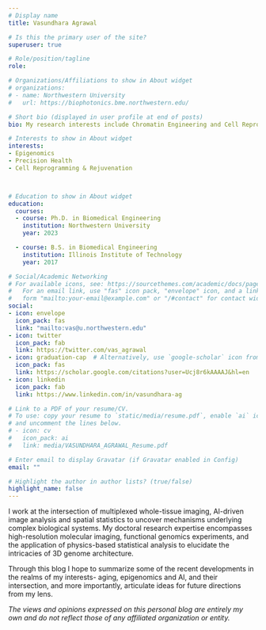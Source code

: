 ```yaml
---
# Display name
title: Vasundhara Agrawal

# Is this the primary user of the site?
superuser: true

# Role/position/tagline
role:  

# Organizations/Affiliations to show in About widget
# organizations:
# - name: Northwestern University
#   url: https://biophotonics.bme.northwestern.edu/

# Short bio (displayed in user profile at end of posts)
bio: My research interests include Chromatin Engineering and Cell Reprogramming.

# Interests to show in About widget
interests:
- Epigenomics
- Precision Health
- Cell Reprogramming & Rejuvenation



# Education to show in About widget
education:
  courses:
  - course: Ph.D. in Biomedical Engineering
    institution: Northwestern University
    year: 2023

  - course: B.S. in Biomedical Engineering
    institution: Illinois Institute of Technology
    year: 2017

# Social/Academic Networking
# For available icons, see: https://sourcethemes.com/academic/docs/page-builder/#icons
#   For an email link, use "fas" icon pack, "envelope" icon, and a link in the
#   form "mailto:your-email@example.com" or "/#contact" for contact widget.
social:
- icon: envelope
  icon_pack: fas
  link: "mailto:vas@u.northwestern.edu" 
- icon: twitter
  icon_pack: fab
  link: https://twitter.com/vas_agrawal
- icon: graduation-cap  # Alternatively, use `google-scholar` icon from `ai` icon pack
  icon_pack: fas
  link: https://scholar.google.com/citations?user=Ucj8r6kAAAAJ&hl=en
- icon: linkedin
  icon_pack: fab
  link: https://www.linkedin.com/in/vasundhara-ag

# Link to a PDF of your resume/CV.
# To use: copy your resume to `static/media/resume.pdf`, enable `ai` icons in `params.toml`, 
# and uncomment the lines below.
# - icon: cv
#   icon_pack: ai
#   link: media/VASUNDHARA_AGRAWAL_Resume.pdf

# Enter email to display Gravatar (if Gravatar enabled in Config)
email: ""

# Highlight the author in author lists? (true/false)
highlight_name: false
---
```


I work at the intersection of multiplexed whole-tissue imaging, AI-driven image analysis and spatial statistics to uncover mechanisms underlying complex biological systems. My doctoral research expertise encompasses high-resolution molecular imaging, functional genomics experiments, and the application of physics-based statistical analysis to elucidate the intricacies of 3D genome architecture.

Through this blog I hope to summarize some of the recent developments in the realms of my interests- aging, epigenomics and AI, and their intersection, and more importantly, articulate ideas for future directions from my lens. 

_The views and opinions expressed on this personal blog are entirely my own and do not reflect those of any affiliated organization or entity._
